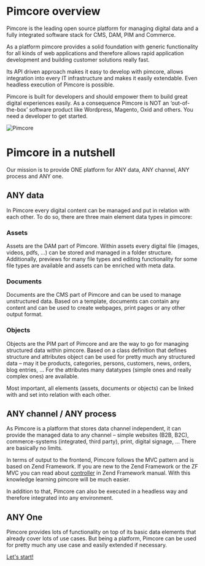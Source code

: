 # Pimcore overview
Pimcore is the leading open source platform for managing digital data and a fully integrated software stack for CMS, DAM, PIM and Commerce. 

As a platform pimcore provides a solid foundation with generic functionality for all kinds of web applications and therefore allows rapid application development and building customer solutions really fast. 

Its API driven approach makes it easy to develop with pimcore, allows integration into every IT infrastructure and makes it easily extendable. Even headless execution of Pimcore is possible. 

Pimcore is built for developers and should empower them to build great digital experiences easily. As a consequence Pimcore is NOT an ‘out-of-the-box’ software product like Wordpress, Magento, Oxid and others. You need a developer to get started. 

![Pimcore](/img/pimcore_basis.png)


# Pimcore in a nutshell
Our mission is to provide ONE platform for ANY data, ANY channel, ANY process and ANY one. 


## ANY data 
In Pimcore every digital content can be managed and put in relation with each other. To do so, there are three main element data types in pimcore:

### Assets
Assets are the DAM part of Pimcore. Within assets every digital file (images, videos, pdfs, …) can be stored and managed in a folder structure. Additionally, previews for many file types and editing functionality for some file types are available and assets can be enriched with meta data. 


### Documents
Documents are the CMS part of Pimcore and can be used to manage unstructured data. Based on a template, documents can contain any content and can be used to create webpages, print pages or any other output format. 


### Objects
Objects are the PIM part of Pimcore and are the way to go for managing structured data within pimcore. Based on a class definition that defines structure and attributes object can be used for pretty much any structured data – may it be products, categories, persons, customers, news, orders, blog entries, … For the attributes many datatypes (simple ones and really complex ones) are available.  


Most important, all elements (assets, documents or objects) can be linked with and set into relation with each other.


## ANY channel / ANY process
As Pimcore is a platform that stores data channel independent, it can provide the managed data to any channel – simple websites (B2B, B2C), commerce-systems (integrated, third party), print, digital signage, … There are basically no limits. 

In terms of output to the frontend, Pimcore follows the MVC pattern and is based on Zend Framework. If you are new to the Zend Framework or the ZF MVC you can read about [controller](http://framework.zend.com/manual/1.12/en/zend.controller.html) in Zend Framework manual. With this knowledge learning pimcore will be much easier.

In addition to that, Pimcore can also be executed in a headless way and therefore integrated into any environment. 


## ANY One 
Pimcore provides lots of functionality on top of its basic data elements that already cover lots of use cases. But being a platform, Pimcore can be used for pretty much any use case and easily extended if necessary. 



[Let's start!](!Getting_Started)
